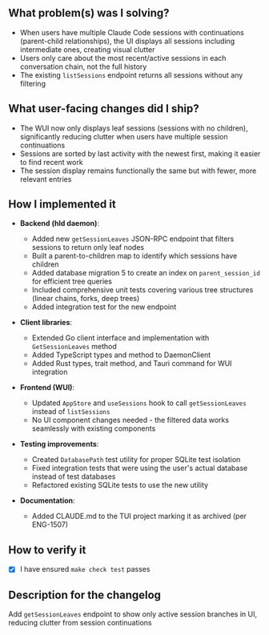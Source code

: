 ## What problem(s) was I solving?

- When users have multiple Claude Code sessions with continuations (parent-child relationships), the UI displays all sessions including intermediate ones, creating visual clutter
- Users only care about the most recent/active sessions in each conversation chain, not the full history
- The existing `listSessions` endpoint returns all sessions without any filtering

## What user-facing changes did I ship?

- The WUI now only displays leaf sessions (sessions with no children), significantly reducing clutter when users have multiple session continuations
- Sessions are sorted by last activity with the newest first, making it easier to find recent work
- The session display remains functionally the same but with fewer, more relevant entries

## How I implemented it

- **Backend (hld daemon)**:
  - Added new `getSessionLeaves` JSON-RPC endpoint that filters sessions to return only leaf nodes
  - Built a parent-to-children map to identify which sessions have children
  - Added database migration 5 to create an index on `parent_session_id` for efficient tree queries
  - Included comprehensive unit tests covering various tree structures (linear chains, forks, deep trees)
  - Added integration test for the new endpoint

- **Client libraries**:
  - Extended Go client interface and implementation with `GetSessionLeaves` method
  - Added TypeScript types and method to DaemonClient
  - Added Rust types, trait method, and Tauri command for WUI integration

- **Frontend (WUI)**:
  - Updated `AppStore` and `useSessions` hook to call `getSessionLeaves` instead of `listSessions`
  - No UI component changes needed - the filtered data works seamlessly with existing components

- **Testing improvements**:
  - Created `DatabasePath` test utility for proper SQLite test isolation
  - Fixed integration tests that were using the user's actual database instead of test databases
  - Refactored existing SQLite tests to use the new utility

- **Documentation**:
  - Added CLAUDE.md to the TUI project marking it as archived (per ENG-1507)

## How to verify it

- [x] I have ensured `make check test` passes

## Description for the changelog

Add `getSessionLeaves` endpoint to show only active session branches in UI, reducing clutter from session continuations